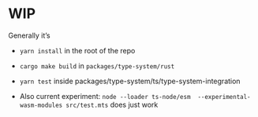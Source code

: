 # WIP

Generally it’s
* `yarn install` in the root of the repo
* `cargo make build` in `packages/type-system/rust`
* `yarn test` inside packages/type-system/ts/type-system-integration

* Also current experiment: `node --loader ts-node/esm  --experimental-wasm-modules src/test.mts` does just work
